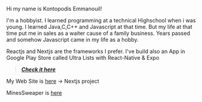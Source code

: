 Hi my name is Kontopodis Emmanouil!

I'm a hobbyist. I learned programming at a technical Highschool when i was young.
I learned Java,C,C++ and Javascript at that time. But my life at that time put me in sales as a waiter cause of a family business.
Years passed and somehow Javascript came in my life as a hobby.

Reactjs and Nextjs are the frameworks I prefer. I've build also an App in Google Play Store called Ultra Lists with React-Native & Expo

> ***[Check it here](https://play.google.com/store/apps/details?id=com.kontopodis.UltraLists)***

My Web Site is [here](https://manuels-journal.com) -> Nextjs project

MinesSweaper is [here](https://manuels-journal.com/games/minesweaper/index.html)


